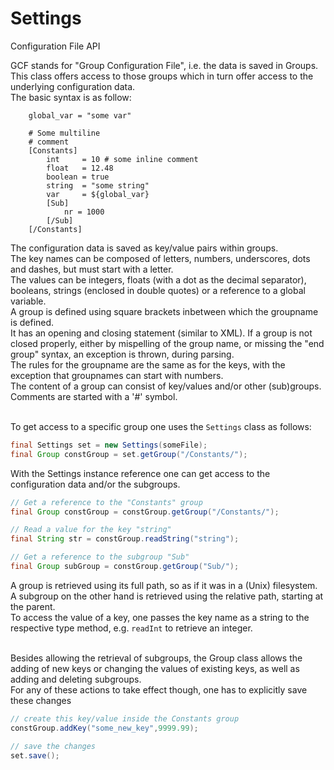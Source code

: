 # Settings
Configuration File API

GCF stands for "Group Configuration File", i.e. the 
data is saved in Groups. This class offers access to those 
groups which in turn offer access to the underlying configuration 
data.<br>
The basic syntax is as follow:<br>

```
    global_var = "some var"

    # Some multiline
    # comment
    [Constants]
        int     = 10 # some inline comment
        float   = 12.48
        boolean = true
        string  = "some string"
        var     = ${global_var}
        [Sub]
            nr = 1000
        [/Sub]
    [/Constants]
```

The configuration data is saved as key/value pairs within groups.<br>
The key names can be composed of letters, numbers, underscores,
dots and dashes, but must start with a letter.<br>
The values can be integers, floats (with a dot as the decimal separator), 
booleans, strings (enclosed in double quotes) or a reference to a 
global variable.<br>
A group is defined using square brackets inbetween which 
the groupname is defined.<br>
It has an opening and closing statement (similar to XML). If 
a group is not closed properly, either by mispelling of the 
group name, or missing the "end group" syntax, an exception is thrown,
during parsing.<br>
The rules for the groupname are the same as for the keys, with the
exception that groupnames can start with numbers.<br>
The content of a group can consist of key/values and/or other (sub)groups.<br>
Comments are started with a '#' symbol.<br><br>
 
To get access to a specific group one uses the <code>Settings</code>
 class as follows:

```java
final Settings set = new Settings(someFile);
final Group constGroup = set.getGroup("/Constants/");
```

With the Settings instance reference one can get access to the configuration 
data and/or the subgroups.

```java
// Get a reference to the "Constants" group
final Group constGroup = constGroup.getGroup("/Constants/");

// Read a value for the key "string"
final String str = constGroup.readString("string");

// Get a reference to the subgroup "Sub"
final Group subGroup = constGroup.getGroup("Sub/");
```

A group is retrieved using its full path, so as if it was in a 
(Unix) filesystem. A subgroup on the other hand is retrieved using
the relative path, starting at the parent.<br>
To access the value of a key, one passes the key name as a string
to the respective type method, e.g. <code>readInt</code> 
to retrieve an integer.<br><br>

Besides allowing the retrieval of subgroups, the Group class allows 
the adding of new keys or changing the values of existing keys, as well as 
adding and deleting subgroups.<br>
For any of these actions to take effect though, one has to explicitly
save these changes

```java
// create this key/value inside the Constants group
constGroup.addKey("some_new_key",9999.99);

// save the changes
set.save();
```
